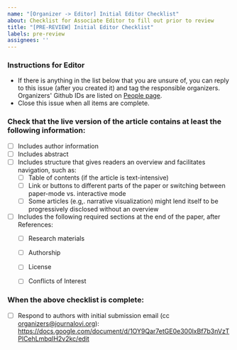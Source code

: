 ```yaml
---
name: "[Organizer -> Editor] Initial Editor Checklist"
about: Checklist for Associate Editor to fill out prior to review
title: "[PRE-REVIEW] Initial Editor Checklist"
labels: pre-review
assignees: ''
---
```


<!--
## DO NOT EDIT THIS FILE OUTSIDE OF THE journalovi/jovi-workflows REPOSITORY
##
## This file is automatically updated in all repositories within the journalovi
## Github organization whenever the version in journalovi/jovi-workflows is
## changed, so any other edits will be overwritten. To update this file, make
## a commit or pull request at https://github.com/journalovi/jovi-workflows
-->

### Instructions for Editor
- If there is anything in the list below that you are unsure of, you can reply to this issue (after you created it) and tag the responsible organizers. Organizers' Github IDs are listed on [People page](https://www.journalovi.org/people.html).
- Close this issue when all items are complete.

### Check that the live version of the article contains at least the following information:
- [ ] Includes author information
- [ ] Includes abstract
- [ ] Includes structure that gives readers an overview and facilitates navigation, such as:
   - [ ] Table of contents (if the article is text-intensive)
   - [ ] Link or buttons to different parts of the paper or switching between paper-mode vs. interactive mode
   - [ ] Some articles (e.g,. narrative visualization) might lend itself to be progressively disclosed without an overview
- [ ] Includes the following required sections at the end of the paper, after References:
   - [ ] Research materials
   - [ ] Authorship
   - [ ] License
   - [ ] Conflicts of Interest


### When the above checklist is complete:
- [ ] Respond to authors with initial submission email (cc organizers@journalovi.org): https://docs.google.com/document/d/1OY9Qar7etGE0e300lxBf7b3nVzTPlCehLmbqIH2v2kc/edit
